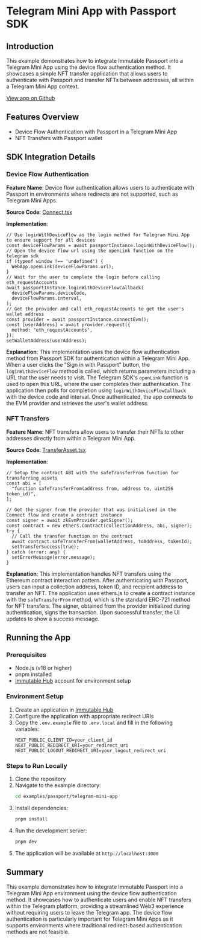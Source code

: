 # Telegram Mini App with Passport SDK

## Introduction
This example demonstrates how to integrate Immutable Passport into a Telegram Mini App using the device flow authentication method. It showcases a simple NFT transfer application that allows users to authenticate with Passport and transfer NFTs between addresses, all within a Telegram Mini App context.

[View app on Github](https://github.com/immutable/ts-immutable-sdk/tree/main/examples/passport/telegram-mini-app)

## Features Overview
- Device Flow Authentication with Passport in a Telegram Mini App
- NFT Transfers with Passport wallet

## SDK Integration Details

### Device Flow Authentication
**Feature Name**: Device flow authentication allows users to authenticate with Passport in environments where redirects are not supported, such as Telegram Mini Apps.

**Source Code**: [Connect.tsx](https://github.com/immutable/ts-immutable-sdk/tree/main/examples/passport/telegram-mini-app/app/components/Connect.tsx)

**Implementation**:
```tsx
// Use loginWithDeviceFlow as the login method for Telegram Mini App to ensure support for all devices
const deviceFlowParams = await passportInstance.loginWithDeviceFlow();
// Open the device flow url using the openLink function on the telegram sdk
if (typeof window !== 'undefined') {
  WebApp.openLink(deviceFlowParams.url);
}
// Wait for the user to complete the login before calling eth_requestAccounts
await passportInstance.loginWithDeviceFlowCallback(
  deviceFlowParams.deviceCode,
  deviceFlowParams.interval,
);
// Get the provider and call eth_requestAccounts to get the user's wallet address
const provider = await passportInstance.connectEvm();
const [userAddress] = await provider.request({
  method: "eth_requestAccounts",
});
setWalletAddress(userAddress);
```

**Explanation**: 
This implementation uses the device flow authentication method from Passport SDK for authentication within a Telegram Mini App. When a user clicks the "Sign in with Passport" button, the `loginWithDeviceFlow` method is called, which returns parameters including a URL that the user needs to visit. The Telegram SDK's `openLink` function is used to open this URL, where the user completes their authentication. The application then polls for completion using `loginWithDeviceFlowCallback` with the device code and interval. Once authenticated, the app connects to the EVM provider and retrieves the user's wallet address.

### NFT Transfers
**Feature Name**: NFT transfers allow users to transfer their NFTs to other addresses directly from within a Telegram Mini App.

**Source Code**: [TransferAsset.tsx](https://github.com/immutable/ts-immutable-sdk/tree/main/examples/passport/telegram-mini-app/app/components/TransferAsset.tsx)

**Implementation**:
```tsx
// Setup the contract ABI with the safeTransferFrom function for transferring assets
const abi = [
  "function safeTransferFrom(address from, address to, uint256 token_id)",
];

// Get the signer from the provider that was initialised in the Connect flow and create a contract instance
const signer = await zkEvmProvider.getSigner();
const contract = new ethers.Contract(collectionAddress, abi, signer);
try {
  // Call the transfer function on the contract
  await contract.safeTransferFrom(walletAddress, toAddress, tokenId);
  setTransferSuccess(true);
} catch (error: any) {
  setErrorMessage(error.message);
}
```

**Explanation**:
This implementation handles NFT transfers using the Ethereum contract interaction pattern. After authenticating with Passport, users can input a collection address, token ID, and recipient address to transfer an NFT. The application uses ethers.js to create a contract instance with the `safeTransferFrom` method, which is the standard ERC-721 method for NFT transfers. The signer, obtained from the provider initialized during authentication, signs the transaction. Upon successful transfer, the UI updates to show a success message.

## Running the App

### Prerequisites
- Node.js (v18 or higher)
- pnpm installed
- [Immutable Hub](https://hub.immutable.com/) account for environment setup

### Environment Setup
1. Create an application in [Immutable Hub](https://hub.immutable.com/)
2. Configure the application with appropriate redirect URIs
3. Copy the `.env.example` file to `.env.local` and fill in the following variables:
   ```
   NEXT_PUBLIC_CLIENT_ID=your_client_id
   NEXT_PUBLIC_REDIRECT_URI=your_redirect_uri
   NEXT_PUBLIC_LOGOUT_REDIRECT_URI=your_logout_redirect_uri
   ```

### Steps to Run Locally
1. Clone the repository
2. Navigate to the example directory:
   ```bash
   cd examples/passport/telegram-mini-app
   ```
3. Install dependencies:
   ```bash
   pnpm install
   ```
4. Run the development server:
   ```bash
   pnpm dev
   ```
5. The application will be available at `http://localhost:3000`

## Summary
This example demonstrates how to integrate Immutable Passport into a Telegram Mini App environment using the device flow authentication method. It showcases how to authenticate users and enable NFT transfers within the Telegram platform, providing a streamlined Web3 experience without requiring users to leave the Telegram app. The device flow authentication is particularly important for Telegram Mini Apps as it supports environments where traditional redirect-based authentication methods are not feasible. 